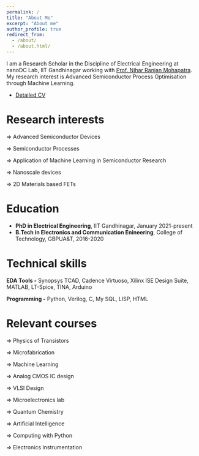 ```yaml
---
permalink: /
title: "About Me"
excerpt: "About me"
author_profile: true
redirect_from: 
  - /about/
  - /about.html/
---
```


I am a Research Scholar in the Discipline of Electrical Engineering at nanoDC Lab, IIT Gandhinagar working with [Prof. Nihar Ranjan Mohapatra](http://people.iitgn.ac.in/~nihar/). My research interest is Advanced Semiconductor Process Optimisation through Machine Learning.
* [Detailed CV](https://drive.google.com/file/d/1oa5Li_SKB4-LjE642QYJlLHjvAHtwaIr/view?usp=sharing)


Research interests
======
 ⇒ Advanced Semiconductor Devices

 ⇒ Semiconductor Processes
 
 ⇒ Application of Machine Learning in Semiconductor Research

 ⇒ Nanoscale devices

 ⇒ 2D Materials based FETs

Education
======
* **PhD in Electrical Engineering**, IIT Gandhinagar, January 2021-present
* **B.Tech in Electronics and Communication Enineering**, College of Technology, GBPUA&T, 2016-2020 
  
Technical skills
======
**EDA Tools -** Synopsys TCAD, Cadence Virtuoso, Xilinx ISE Design Suite, MATLAB, LT-Spice, TINA, Arduino

**Programming -** Python, Verilog, C, My SQL, LISP, HTML

Relevant courses
======
 ⇒ Physics of Transistors
 
 ⇒ Microfabrication
 
 ⇒ Machine Learning

 ⇒ Analog CMOS IC design

 ⇒ VLSI Design
 
 ⇒ Microelectronics lab
 
 ⇒ Quantum Chemistry

 ⇒ Artificial Intelligence 

 ⇒ Computing with Python

 ⇒ Electronics Instrumentation

